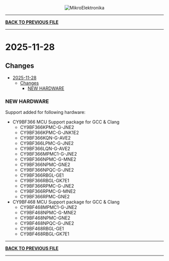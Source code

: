 <p align="center">
  <img src="http://www.mikroe.com/img/designs/beta/logo_small.png?raw=true" alt="MikroElektronika"/>
</p>

---

**[BACK TO PREVIOUS FILE](../changelog.md)**

---

# 2025-11-28

## Changes

- [2025-11-28](#2025-11-28)
  - [Changes](#changes)
    - [NEW HARDWARE](#new-hardware)

### NEW HARDWARE

Support added for following hardware:

+ CY9BF366 MCU Support package for GCC & Clang
  + CY9BF366KPMC-G-JNE2
  + CY9BF366KPMC-G-JNK1E2
  + CY9BF366KQN-G-AVE2
  + CY9BF366LPMC-G-JNE2
  + CY9BF366LQN-G-AVE2
  + CY9BF366MPMC1-G-JNE2
  + CY9BF366NPMC-G-MNE2
  + CY9BF366NPMC-GNE2
  + CY9BF366NPQC-G-JNE2
  + CY9BF366RBGL-GE1
  + CY9BF366RBGL-GK7E1
  + CY9BF366RPMC-G-JNE2
  + CY9BF366RPMC-G-MNE2
  + CY9BF366RPMC-GNE2
+ CY9BF468 MCU Support package for GCC & Clang
  + CY9BF468MPMC1-G-JNE2
  + CY9BF468NPMC-G-MNE2
  + CY9BF468NPMC-GNE2
  + CY9BF468NPQC-G-JNE2
  + CY9BF468RBGL-GE1
  + CY9BF468RBGL-GK7E1

---

**[BACK TO PREVIOUS FILE](../changelog.md)**

---
